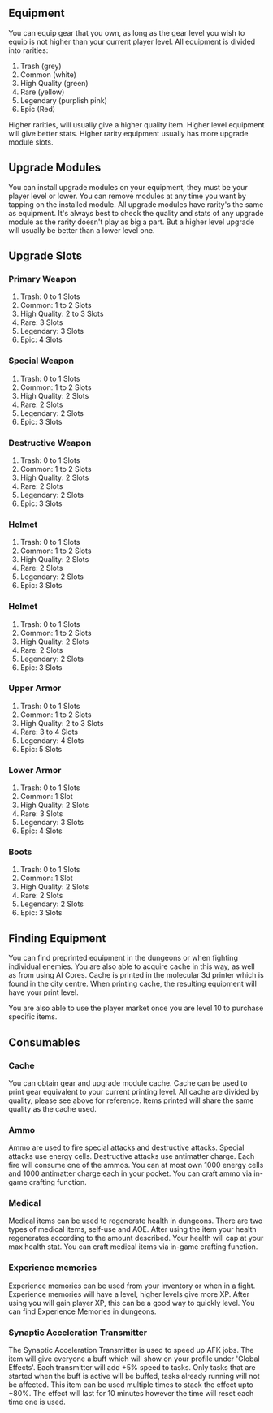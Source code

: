 ## Equipment
You can equip gear that you own, as long as the gear level you wish to equip is not higher than your current player level. All equipment is divided into rarities:

 1. Trash (grey)
 2. Common (white)
 3. High Quality (green)
 4. Rare (yellow)
 5. Legendary (purplish pink)
 6. Epic (Red)

Higher rarities, will usually give a higher quality item. Higher level equipment will give better stats. Higher rarity equipment usually has more upgrade module slots.

## Upgrade Modules

You can install upgrade modules on your equipment, they must be your player level or lower. You can remove modules at any time you want by tapping on the installed module. All upgrade modules have rarity's the same as equipment. It's always best to check the quality and stats of any upgrade module as the rarity doesn't play as big a part. But a higher level upgrade will usually be better than a lower level one.

## Upgrade Slots

### Primary Weapon
 1. Trash: 0 to 1 Slots
 2. Common: 1 to 2 Slots
 3. High Quality: 2 to 3 Slots
 4. Rare: 3 Slots
 5. Legendary: 3 Slots
 6. Epic: 4 Slots

### Special Weapon
 1. Trash: 0 to 1 Slots
 2. Common: 1 to 2 Slots
 3. High Quality: 2 Slots
 4. Rare: 2 Slots
 5. Legendary: 2 Slots
 6. Epic: 3 Slots

### Destructive Weapon
 1. Trash: 0 to 1 Slots
 2. Common: 1 to 2 Slots
 3. High Quality: 2 Slots
 4. Rare: 2 Slots
 5. Legendary: 2 Slots
 6. Epic: 3 Slots

### Helmet
 1. Trash: 0 to 1 Slots
 2. Common: 1 to 2 Slots
 3. High Quality: 2 Slots
 4. Rare: 2 Slots
 5. Legendary: 2 Slots
 6. Epic: 3 Slots

### Helmet
 1. Trash: 0 to 1 Slots
 2. Common: 1 to 2 Slots
 3. High Quality: 2 Slots
 4. Rare: 2 Slots
 5. Legendary: 2 Slots
 6. Epic: 3 Slots

### Upper Armor
 1. Trash: 0 to 1 Slots
 2. Common: 1 to 2 Slots
 3. High Quality: 2 to 3 Slots
 4. Rare: 3 to 4 Slots
 5. Legendary: 4 Slots
 6. Epic: 5 Slots

### Lower Armor
 1. Trash: 0 to 1 Slots
 2. Common: 1 Slot
 3. High Quality: 2 Slots
 4. Rare: 3 Slots
 5. Legendary: 3 Slots
 6. Epic: 4 Slots

### Boots
 1. Trash: 0 to 1 Slots
 2. Common: 1 Slot
 3. High Quality: 2 Slots
 4. Rare: 2 Slots
 5. Legendary: 2 Slots
 6. Epic: 3 Slots

## Finding Equipment

You can find preprinted equipment in the dungeons or when fighting individual enemies. You are also able to acquire cache in this way, as well as from using AI Cores. Cache is printed in the molecular 3d printer which is found in the city centre. When printing cache, the resulting equipment will have your print level.

You are also able to use the player market once you are level 10 to purchase specific items.

## Consumables

### Cache
You can obtain gear and upgrade module cache. Cache can be used to print gear equivalent to your current printing level. All cache are divided by quality, please see above for reference. Items printed will share the same quality as the cache used.

### Ammo
Ammo are used to fire special attacks and destructive attacks. Special attacks use energy cells. Destructive attacks use antimatter charge. Each fire will consume one of the ammos. You can at most own 1000 energy cells and 1000 antimatter charge each in your pocket. You can craft ammo via in-game crafting function.

### Medical
Medical items can be used to regenerate health in dungeons. There are two types of medical items, self-use and AOE. After using the item your health regenerates according to the amount described. Your health will cap at your max health stat.
You can craft medical items via in-game crafting function.

### Experience memories
Experience memories can be used from your inventory or when in a fight. Experience memories will have a level, higher levels give more XP. After using you will gain player XP, this can be a good way to quickly level. You can find Experience Memories in dungeons.

### Synaptic Acceleration Transmitter
The Synaptic Acceleration Transmitter is used to speed up AFK jobs. The item will give everyone a buff which will show on your profile under 'Global Effects'. Each transmitter will add +5% speed to tasks. Only tasks that are started when the buff is active will be buffed, tasks already running will not be affected. This item can be used multiple times to stack the effect upto +80%. The effect will last for 10 minutes however the time will reset each time one is used.
